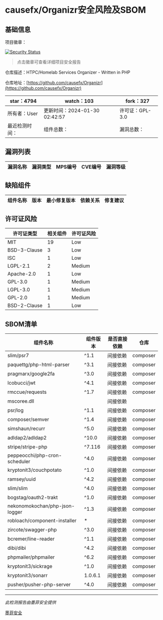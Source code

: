 # causefx/Organizr安全风险及SBOM

## 基础信息

项目徽章：

[![Security Status](https://www.murphysec.com/platform3/v31/badge/1757118119109128192.svg)](https://www.murphysec.com/console/report/1720153604553658368/1757118119109128192)

> 点击徽章可查看详细项目安全报告

仓库描述：HTPC/Homelab Services Organizer - Written in PHP

仓库地址：[https://github.com/causefx/Organizr](https://github.com/causefx/Organizr)

| star：4794 | watch：103 | fork：327 |
| ----------- | -------------- | ------------ |
| 所有者：User | 更新时间：2024-01-30 02:42:57 | 许可证：GPL-3.0 |
| 最近检测时间： | 组件总数： | 漏洞总数： |




## 漏洞列表

| 漏洞名称 | 漏洞类型 | MPS编号 | CVE编号 | 漏洞等级 |
| ------- | ------ | ------- | ------ | ----- |





## 缺陷组件

| 组件名称 | 版本 | 最小修复版本 | 依赖关系 | 修复建议 |
| -------- | ---- | ------------ | -------- | -------- |





## 许可证风险

| 许可证类型 | 相关组件 | 许可证风险 |
| ---------- | -------- | ---------- |
|MIT|19|Low|
|BSD-3-Clause|3|Low|
|ISC|1|Low|
|LGPL-2.1|2|Medium|
|Apache-2.0|1|Low|
|GPL-3.0|1|Medium|
|LGPL-3.0|1|Medium|
|GPL-2.0|1|Medium|
|BSD-2-Clause|1|Low|




## SBOM清单

| 组件名称 | 组件版本 | 是否直接依赖 | 仓库 |
| -------- | -------- | ------------ | ---- |
|slim/psr7|^1.1|间接依赖|composer|
|paquettg/php-html-parser|^3.1|间接依赖|composer|
|pragmarx/google2fa|^3.0|间接依赖|composer|
|lcobucci/jwt|^4.1|间接依赖|composer|
|rmccue/requests|^1.7|间接依赖|composer|
|mscoree.dll||间接依赖||
|psr/log|^1.1|间接依赖|composer|
|composer/semver|^1.4|间接依赖|composer|
|simshaun/recurr|^5.0|间接依赖|composer|
|adldap2/adldap2|^10.0|间接依赖|composer|
|stripe/stripe-php|^7.116|间接依赖|composer|
|peppeocchi/php-cron-scheduler|^4.0|间接依赖|composer|
|kryptonit3/couchpotato|^1.0|间接依赖|composer|
|ramsey/uuid|^4.2|间接依赖|composer|
|slim/slim|^4.0|间接依赖|composer|
|bogstag/oauth2-trakt|^1.0|间接依赖|composer|
|nekonomokochan/php-json-logger|^1.3|间接依赖|composer|
|robloach/component-installer|*|间接依赖|composer|
|zircote/swagger-php|^3.0|间接依赖|composer|
|bcremer/line-reader|^1.1|间接依赖|composer|
|dibi/dibi|^4.2|间接依赖|composer|
|phpmailer/phpmailer|^6.2|间接依赖|composer|
|kryptonit3/sickrage|^1.0|间接依赖|composer|
|kryptonit3/sonarr|1.0.6.1|间接依赖|composer|
|pusher/pusher-php-server|^4.0|间接依赖|composer|


------

*此检测报告由墨菲安全提供*

[墨菲安全](www.murphysec.com)